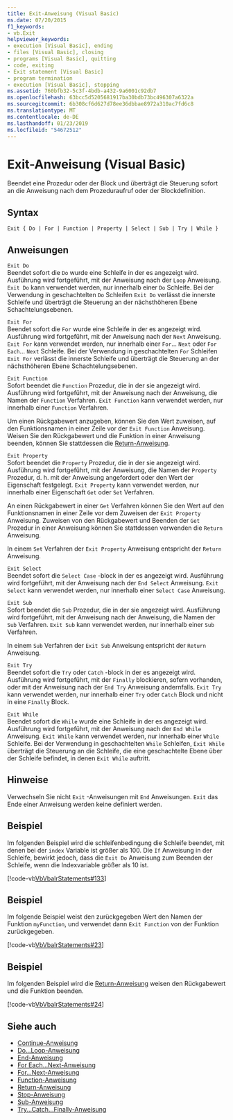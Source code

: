```yaml
---
title: Exit-Anweisung (Visual Basic)
ms.date: 07/20/2015
f1_keywords:
- vb.Exit
helpviewer_keywords:
- execution [Visual Basic], ending
- files [Visual Basic], closing
- programs [Visual Basic], quitting
- code, exiting
- Exit statement [Visual Basic]
- program termination
- execution [Visual Basic], stopping
ms.assetid: 760bfb32-5c3f-4bdb-a432-9a6001c92db7
ms.openlocfilehash: 63bcc5d5205681917ba30bdb73bc496307a6322a
ms.sourcegitcommit: 6b308cf6d627d78ee36dbbae8972a310ac7fd6c8
ms.translationtype: MT
ms.contentlocale: de-DE
ms.lasthandoff: 01/23/2019
ms.locfileid: "54672512"
---
```

# <a name="exit-statement-visual-basic"></a>Exit-Anweisung (Visual Basic)
Beendet eine Prozedur oder der Block und überträgt die Steuerung sofort an die Anweisung nach dem Prozeduraufruf oder der Blockdefinition.  
  
## <a name="syntax"></a>Syntax  
  
```  
Exit { Do | For | Function | Property | Select | Sub | Try | While }  
```  
  
## <a name="statements"></a>Anweisungen  
 `Exit Do`  
 Beendet sofort die `Do` wurde eine Schleife in der es angezeigt wird. Ausführung wird fortgeführt, mit der Anweisung nach der `Loop` Anweisung. `Exit Do` kann verwendet werden, nur innerhalb einer `Do` Schleife. Bei der Verwendung in geschachtelten `Do` Schleifen `Exit Do` verlässt die innerste Schleife und überträgt die Steuerung an der nächsthöheren Ebene Schachtelungsebenen.  
  
 `Exit For`  
 Beendet sofort die `For` wurde eine Schleife in der es angezeigt wird. Ausführung wird fortgeführt, mit der Anweisung nach der `Next` Anweisung. `Exit For` kann verwendet werden, nur innerhalb einer `For`... `Next` oder `For Each`... `Next` Schleife. Bei der Verwendung in geschachtelten `For` Schleifen `Exit For` verlässt die innerste Schleife und überträgt die Steuerung an der nächsthöheren Ebene Schachtelungsebenen.  
  
 `Exit Function`  
 Sofort beendet die `Function` Prozedur, die in der sie angezeigt wird. Ausführung wird fortgeführt, mit der Anweisung nach der Anweisung, die Namen der `Function` Verfahren. `Exit Function` kann verwendet werden, nur innerhalb einer `Function` Verfahren.  
  
 Um einen Rückgabewert anzugeben, können Sie den Wert zuweisen, auf den Funktionsnamen in einer Zeile vor der `Exit Function` Anweisung. Weisen Sie den Rückgabewert und die Funktion in einer Anweisung beenden, können Sie stattdessen die [Return-Anweisung](../../../visual-basic/language-reference/statements/return-statement.md).  
  
 `Exit Property`  
 Sofort beendet die `Property` Prozedur, die in der sie angezeigt wird. Ausführung wird fortgeführt, mit der Anweisung, die Namen der `Property` Prozedur, d. h. mit der Anweisung angefordert oder den Wert der Eigenschaft festgelegt. `Exit Property` kann verwendet werden, nur innerhalb einer Eigenschaft `Get` oder `Set` Verfahren.  
  
 An einen Rückgabewert in einer `Get` Verfahren können Sie den Wert auf den Funktionsnamen in einer Zeile vor dem Zuweisen der `Exit Property` Anweisung. Zuweisen von den Rückgabewert und Beenden der `Get` Prozedur in einer Anweisung können Sie stattdessen verwenden die `Return` Anweisung.  
  
 In einem `Set` Verfahren der `Exit Property` Anweisung entspricht der `Return` Anweisung.  
  
 `Exit Select`  
 Beendet sofort die `Select Case` -block in der es angezeigt wird. Ausführung wird fortgeführt, mit der Anweisung nach der `End Select` Anweisung. `Exit Select` kann verwendet werden, nur innerhalb einer `Select Case` Anweisung.  
  
 `Exit Sub`  
 Sofort beendet die `Sub` Prozedur, die in der sie angezeigt wird. Ausführung wird fortgeführt, mit der Anweisung nach der Anweisung, die Namen der `Sub` Verfahren. `Exit Sub` kann verwendet werden, nur innerhalb einer `Sub` Verfahren.  
  
 In einem `Sub` Verfahren der `Exit Sub` Anweisung entspricht der `Return` Anweisung.  
  
 `Exit Try`  
 Beendet sofort die `Try` oder `Catch` -block in der es angezeigt wird. Ausführung wird fortgeführt, mit der `Finally` blockieren, sofern vorhanden, oder mit der Anweisung nach der `End Try` Anweisung andernfalls. `Exit Try` kann verwendet werden, nur innerhalb einer `Try` oder `Catch` Block und nicht in eine `Finally` Block.  
  
 `Exit While`  
 Beendet sofort die `While` wurde eine Schleife in der es angezeigt wird. Ausführung wird fortgeführt, mit der Anweisung nach der `End While` Anweisung. `Exit While` kann verwendet werden, nur innerhalb einer `While` Schleife. Bei der Verwendung in geschachtelten `While` Schleifen, `Exit While` überträgt die Steuerung an die Schleife, die eine geschachtelte Ebene über der Schleife befindet, in denen `Exit While` auftritt.  
  
## <a name="remarks"></a>Hinweise  
 Verwechseln Sie nicht `Exit` -Anweisungen mit `End` Anweisungen. `Exit` das Ende einer Anweisung werden keine definiert werden.  
  
## <a name="example"></a>Beispiel  
 Im folgenden Beispiel wird die schleifenbedingung die Schleife beendet, mit denen bei der `index` Variable ist größer als 100. Die `If` Anweisung in der Schleife, bewirkt jedoch, dass die `Exit Do` Anweisung zum Beenden der Schleife, wenn die Indexvariable größer als 10 ist.  
  
 [!code-vb[VbVbalrStatements#133](../../../visual-basic/language-reference/error-messages/codesnippet/VisualBasic/exit-statement_1.vb)]  
  
## <a name="example"></a>Beispiel  
 Im folgende Beispiel weist den zurückgegeben Wert den Namen der Funktion `myFunction`, und verwendet dann `Exit Function` von der Funktion zurückgegeben.  
  
 [!code-vb[VbVbalrStatements#23](../../../visual-basic/language-reference/error-messages/codesnippet/VisualBasic/exit-statement_2.vb)]  
  
## <a name="example"></a>Beispiel  
 Im folgenden Beispiel wird die [Return-Anweisung](../../../visual-basic/language-reference/statements/return-statement.md) weisen den Rückgabewert und die Funktion beenden.  
  
 [!code-vb[VbVbalrStatements#24](../../../visual-basic/language-reference/error-messages/codesnippet/VisualBasic/exit-statement_3.vb)]  
  
## <a name="see-also"></a>Siehe auch
- [Continue-Anweisung](../../../visual-basic/language-reference/statements/continue-statement.md)
- [Do...Loop-Anweisung](../../../visual-basic/language-reference/statements/do-loop-statement.md)
- [End-Anweisung](../../../visual-basic/language-reference/statements/end-statement.md)
- [For Each...Next-Anweisung](../../../visual-basic/language-reference/statements/for-each-next-statement.md)
- [For...Next-Anweisung](../../../visual-basic/language-reference/statements/for-next-statement.md)
- [Function-Anweisung](../../../visual-basic/language-reference/statements/function-statement.md)
- [Return-Anweisung](../../../visual-basic/language-reference/statements/return-statement.md)
- [Stop-Anweisung](../../../visual-basic/language-reference/statements/stop-statement.md)
- [Sub-Anweisung](../../../visual-basic/language-reference/statements/sub-statement.md)
- [Try...Catch...Finally-Anweisung](../../../visual-basic/language-reference/statements/try-catch-finally-statement.md)
